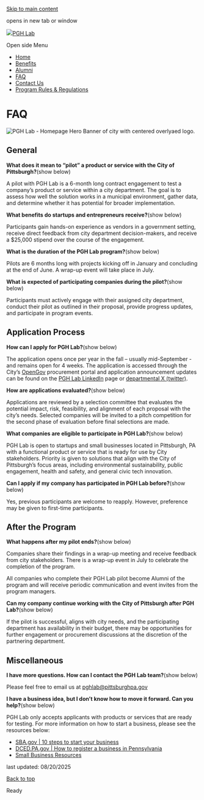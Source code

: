 [Skip to main content](https://www.pittsburghpa.gov/Business-Development/PGH-Lab/FAQ#main-content)

opens in new tab or window

[![](https://www.pittsburghpa.gov/files/ocwebsite/7dd7c1fa-c9e8-4423-8b5d-37be33ec5b4b/rtetreret.png?w=100)PGH Lab](https://www.pittsburghpa.gov/Business-Development/PGH-Lab)

Open side Menu

- [Home](https://www.pittsburghpa.gov/Business-Development/PGH-Lab/Home)
- [Benefits](https://www.pittsburghpa.gov/Business-Development/PGH-Lab/Benefits)
- [Alumni](https://www.pittsburghpa.gov/Business-Development/PGH-Lab/Alumni)
- [FAQ](https://www.pittsburghpa.gov/Business-Development/PGH-Lab/FAQ)
- [Contact Us](https://www.pittsburghpa.gov/Business-Development/PGH-Lab/Contact-Us)
- [Program Rules & Regulations](https://www.pittsburghpa.gov/Business-Development/PGH-Lab/Program-Rules-Regulations)

# FAQ

![PGH Lab - Homepage Hero Banner of city with centered overlyaed logo.](https://www.pittsburghpa.gov/files/assets/city/v/1/ip/images/pgh-lab/pgh-lab-hero.jpg?w=2000&h=601)

## General

**What does it mean to “pilot” a product or service with the City of Pittsburgh?**(show below)

A pilot with PGH Lab is a 6-month long contract engagement to test a company’s product or service within a city department. The goal is to assess how well the solution works in a municipal environment, gather data, and determine whether it has potential for broader implementation.

**What benefits do startups and entrepreneurs receive?**(show below)

Participants gain hands-on experience as vendors in a government setting, receive direct feedback from city department decision-makers, and receive a $25,000 stipend over the course of the engagement.

**What is the duration of the PGH Lab program?**(show below)

Pilots are 6 months long with projects kicking off in January and concluding at the end of June. A wrap-up event will take place in July.

**What is expected of participating companies during the pilot?**(show below)

Participants must actively engage with their assigned city department, conduct their pilot as outlined in their proposal, provide progress updates, and participate in program events.

## Application Process

**How can I apply for PGH Lab?**(show below)

The application opens once per year in the fall – usually mid-September - and remains open for 4 weeks. The application is accessed through the City’s [OpenGov](https://procurement.opengov.com/portal/pittsburghpa "https://procurement.opengov.com/portal/pittsburghpa") procurement portal and application announcement updates can be found on the [PGH Lab LinkedIn](https://www.linkedin.com/showcase/pgh-lab/?viewAsMember=true "https://www.linkedin.com/showcase/pgh-lab/?viewAsMember=true") page or [departmental X (twitter)](https://x.com/PghIP "https://x.com/PghIP").

**How are applications evaluated?**(show below)

Applications are reviewed by a selection committee that evaluates the potential impact, risk, feasibility, and alignment of each proposal with the city’s needs. Selected companies will be invited to a pitch competition for the second phase of evaluation before final selections are made.

**What companies are eligible to participate in PGH Lab?**(show below)

PGH Lab is open to startups and small businesses located in Pittsburgh, PA with a functional product or service that is ready for use by City stakeholders. Priority is given to solutions that align with the City of Pittsburgh’s focus areas, including environmental sustainability, public engagement, health and safety, and general civic tech innovation.

**Can I apply if my company has participated in PGH Lab before?**(show below)

Yes, previous participants are welcome to reapply. However, preference may be given to first-time participants.

## After the Program

**What happens after my pilot ends?**(show below)

Companies share their findings in a wrap-up meeting and receive feedback from city stakeholders. There is a wrap-up event in July to celebrate the completion of the program.

All companies who complete their PGH Lab pilot become Alumni of the program and will receive periodic communication and event invites from the program managers.

**Can my company continue working with the City of Pittsburgh after PGH Lab?**(show below)

If the pilot is successful, aligns with city needs, and the participating department has availability in their budget, there may be opportunities for further engagement or procurement discussions at the discretion of the partnering department.

## Miscellaneous

**I have more questions. How can I contact the PGH Lab team?**(show below)

Please feel free to email us at [pghlab@pittsburghpa.gov](mailto:pghlab@pittsburghpa.gov)

**I have a business idea, but I don’t know how to move it forward. Can you help?**(show below)

PGH Lab only accepts applicants with products or services that are ready for testing. For more information on how to start a business, please see the resources below:

- [SBA.gov \| 10 steps to start your business](https://www.sba.gov/business-guide/10-steps-start-your-business)
- [DCED.PA.gov \| How to register a business in Pennsylvania](https://dced.pa.gov/paproudblog/how-to-register-your-business-in-pennsylvania-what-you-need-to-know/)
- [Small Business Resources](https://www.pittsburghpa.gov/Business-Development/Small-Business-Resources)

last updated: 08/20/2025

[Back to top](https://www.pittsburghpa.gov/Business-Development/PGH-Lab/FAQ#body-top)

Ready
